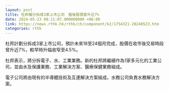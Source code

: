```yaml
---
layout: post
title: 杜邦擬分拆成3家上市公司　盤後股價曾升近7%
date: 2024-05-23 08:11:07.000000000 +08:00
link: https://news.rthk.hk/rthk/ch/component/k2/1754321-20240523.htm
categories: rthk
---
```


杜邦計劃分拆成3家上市公司，預計未來18至24個月完成，股價在收市後交易時段曾升近7%，較早時升幅收窄至4.5%。

杜邦表示，將分拆電子、水、工業業務。新的杜邦將繼續作為1家多元化的工業公司，並由水及保護業務、工業解決方案、醫療保健業務組成。

電子公司將由現有的半導體技術及互連解決方案組成，水務公司負責水務解決方案。
